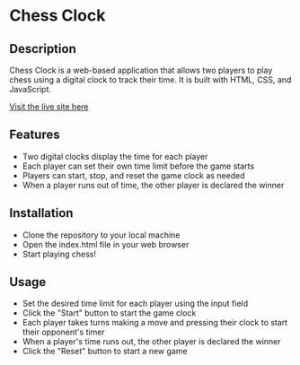 # Chess Clock


## Description
Chess Clock is a web-based application that allows two players to play chess using a digital clock to track their time. It is built with HTML, CSS, and JavaScript.

<a href="https://chessclocked.netlify.app" target="_blank">Visit the live site here</a>


## Features

- Two digital clocks display the time for each player
- Each player can set their own time limit before the game starts
- Players can start, stop, and reset the game clock as needed
- When a player runs out of time, the other player is declared the winner

## Installation

- Clone the repository to your local machine
- Open the index.html file in your web browser
- Start playing chess!


## Usage

- Set the desired time limit for each player using the input field
- Click the "Start" button to start the game clock
- Each player takes turns making a move and pressing their clock to start their opponent's timer
- When a player's time runs out, the other player is declared the winner
- Click the "Reset" button to start a new game